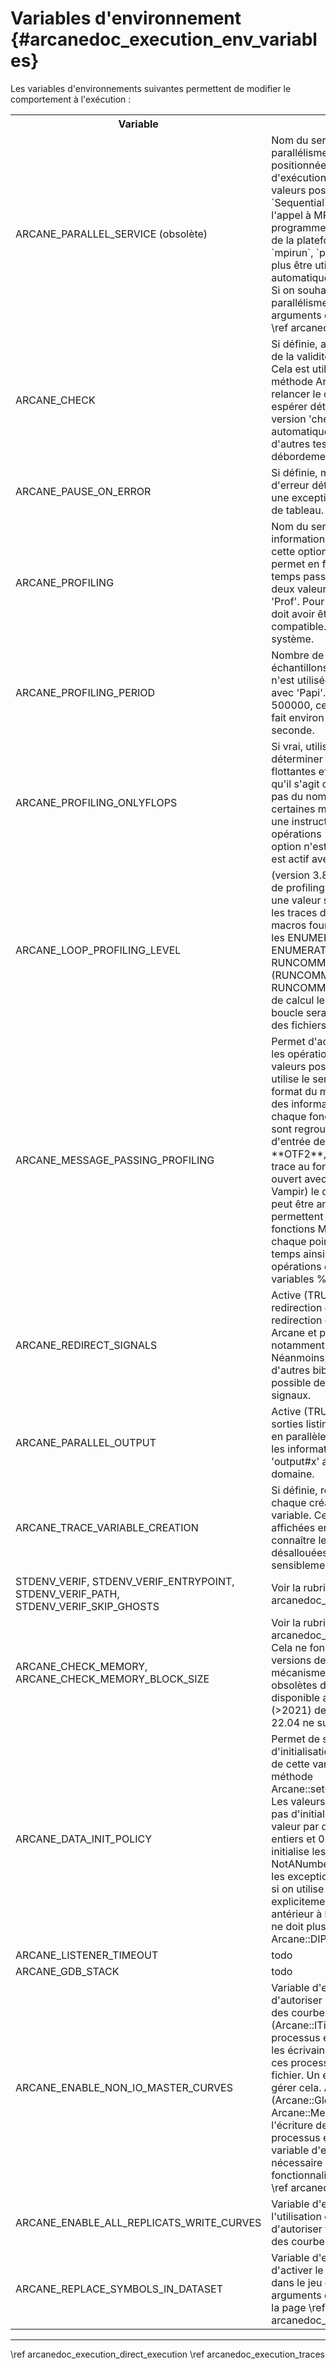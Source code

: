 ﻿# Variables d'environnement {#arcanedoc_execution_env_variables}

Les variables d'environnements suivantes permettent de modifier le
comportement à l'exécution :

<table>
<tr>
  <th>Variable</th>
  <th>Description</th>
</tr>

<tr>
  <td>
    ARCANE_PARALLEL_SERVICE (obsolète)
  </td>
  <td>
    Nom du service utilisé pour gérer le parallélisme. Cette variable
    doit être positionnée si on souhaite un modèle d'exécution
    parallèle spécifique. Les valeurs possibles sont : `Mpi` ou `Sequential`. Le mode
    `Mpi` provoque l'appel à MPI_Init() et il faut donc que le programme
    soit lancé par le lanceur mpi de la plateforme (par exemple `mpiexec`,
    `mpirun`, `prun`, ...).
    Cette variable ne doit plus être utilisée car %Arcane détecte
    automatiquement le lancement avec MPI. Si on souhaite surcharger le
    service de parallélisme, il faut le spécifier dans les arguments de
    la ligne de commande (voir \ref arcanedoc_execution_launcher)
  </td>
</tr>
<tr>
  <td>
    ARCANE_CHECK
  </td>
  <td>
    Si définie, ajoute des tests de vérification de la validité des
    opérations effectuées. Cela est utile si le code plante dans une
    méthode Arcane. Il est possible de relancer le code avec cette
    variable pour espérer détecter la cause de l'erreur. La version
    'check' de %Arcane inclut automatiquement ces tests ainsi que d'autres
    tests plus coûteux comme les débordements de tableau.
  </td>
</tr>
<tr>
  <td>
    ARCANE_PAUSE_ON_ERROR
  </td>
  <td>
    Si définie, met le code en pause en cas d'erreur détectée par
    %Arcane, comme une exception fatale ou un débordement de tableau.
  </td>
</tr>
<tr>
  <td>
    ARCANE_PROFILING
  </td>
  <td>
    Nom du service utiliser pour avoir des informations de
    profiling. Positionner cette option active le profiling. Cela permet
    en fin d'exécution d'avoir les temps passés dans chaque fonction.
    Les deux valeurs supportées sont 'Papi' et 'Prof'. Pour
    'Papi', la bibliothèque 'papi' doit avoir être installée et le noyau
    linux compatible. 'Prof' utilise les signaux du système.
  </td>
</tr>
<tr>
  <td>
    ARCANE_PROFILING_PERIOD
  </td>
  <td>
    Nombre de cycles CPU entre deux échantillons de profiling. Cette
    variable n'est utilisée que si le profiling est actif avec
    'Papi'. Une valeur correcte est 500000, ce qui sur une machine à 3Ghz
    fait environ 6000 évènements par seconde.
  </td>
</tr>
<tr>
  <td>
    ARCANE_PROFILING_ONLYFLOPS
  </td>
  <td>
    Si vrai, utilise uniquement le profiling pour déterminer le
    nombre d'opérations flottantes effectuées. Il faut bien noter qu'il
    s'agit du nombre d'instructions et pas du nombre d'opérations. Sur
    certaines machines comme les Itaniums, une instruction peut effectuer
    deux opérations (multiplication+addition). Cette option n'est
    disponible que si le profiling est actif avec l'option 'Papi'.
  </td>
</tr>
<tr>
  <td>
    ARCANE_LOOP_PROFILING_LEVEL
  </td>
  <td>
    (version 3.8+). Entier indiquant le niveau de profiling des
    boucles. Positionner avec une valeur supérieure ou égale 1 active
    les traces des boucles basées sur les macros fournies par %Arcane
    telles que les ENUMERATE_() (ENUMERATE_CELL(), ENUMERATE_NODE(), ...),
    et les RUNCOMMAND (RUNCOMMAND_LOOP(), RUNCOMMAND_ENUMERATE()). En fin
    de calcul le temps passé dans chaque boucle sera écrit dans le
    listing et dans des fichiers.
  </td>
</tr>

<tr>
  <td>
    ARCANE_MESSAGE_PASSING_PROFILING
  </td>
  <td>
    Permet d'activer le profiling interne pour les opérations de
    message passing. Les valeurs possibles sont :
    - **JSON**: utilise le service de prise
      de trace au format du même nom. Celui-ci contient des informations
      sur le temps passé dans chaque fonction MPI. Les informations sont
      regroupées par itération et par point d'entrée de la boucle en temps.
    - **OTF2**, utilise le service de prise de trace au format du
      même nom. Une fois ouvert avec un outil adéquat (par exemple Vampir)
      le détail des communications MPI peut être analysé. Les informations
      permettent notamment d'identifier les fonctions MPI mises en oeuvre
      dans chaque point d'entrée de la boucle en temps ainsi que celle
      invoquées par les opérations de synchronisation de variables %Arcane.
  </td>
</tr>
<tr>
  <td>
    ARCANE_REDIRECT_SIGNALS
  </td>
  <td>
    Active (TRUE) ou désactive (FALSE) la redirection des signaux par
    Arcane. Cette redirection est active par défaut dans Arcane et permet
    d'afficher la pile d'appel notamment en cas de plantage. Néanmoins,
    cela peut interférer avec d'autres bibliothèques et il est donc
    possible de désactiver la redirection des signaux.
  </td>
</tr>
<tr>
  <td>
    ARCANE_PARALLEL_OUTPUT
  </td>
  <td>
    Active (TRUE) ou désactive (FALSE) les sorties listings de tous
    les sous-domaines en parallèle. Chaque sous-domaine écrira les
    informations de listing dans le fichier 'output#x' avec #x le numéro
    du sous-domaine.
  </td>
</tr>
<tr>
  <td>
    ARCANE_TRACE_VARIABLE_CREATION
  </td>
  <td>
    Si définie, récupère la pile d'appel de chaque création de
    référence à une variable. Ces informations sont ensuite affichées en
    fin d'exécution afin de connaître les variables qui n'ont pas été
    désallouées. A noter que cela peut ralentir sensiblement une
    exécution.
  </td>
</tr>
<tr>
  <td>
    STDENV_VERIF, STDENV_VERIF_ENTRYPOINT, STDENV_VERIF_PATH, STDENV_VERIF_SKIP_GHOSTS
  </td>
  <td>
    Voir la rubrique \ref arcanedoc_debug_perf_compare_bittobit
  </td>
</tr>
<tr>
  <td>
    ARCANE_CHECK_MEMORY, ARCANE_CHECK_MEMORY_BLOCK_SIZE
  </td>
  <td>
    Voir la rubrique \ref arcanedoc_debug_perf_check_memory.
    Cela ne fonctionne qu'avec certaines versions de Linux et la
    glibc. Ce mécanisme utilise des fonctionnalités obsolètes de la
    glibc et n'est donc pas disponible avec des versions récentes
    (>2021) de la glibc. Notamment, ubuntu 22.04 ne supporte pas ce
    mécanisme.
  </td>
</tr>
<tr>
  <td>
    ARCANE_DATA_INIT_POLICY
  </td>
  <td>
    Permet de spécifier la politique d'initialisation des
    variables. L'utilisation de cette variable revient à appeler la
    méthode Arcane::setGlobalDataInitialisationPolicy(). Les valeurs possibles sont :
    - **NONE**: pas d'initialisation
    - **DEFAULT** : valeur par défaut du type, soit 0 pour les entiers et
      0.0 pour les réels
    - **NAN** : initialise les réels avec la valeur NotANumber ce qui
      permet si on active les exceptions flottantes d'arrêter le code si
      on utilise une variable non initialisée explicitement.
    - **LEGACY** : mode antérieur à la version 2.0 de %Arcane. Il ne doit
      plus être utilisé (voir Arcane::DIP_Legacy).
  </td>
</tr>
<tr>
  <td>
    ARCANE_LISTENER_TIMEOUT
  </td>
  <td>
    todo
  </td>
</tr>
<tr>
  <td>
    ARCANE_GDB_STACK
  </td>
  <td>
    todo
  </td>
</tr>
<tr>
  <td>
    ARCANE_ENABLE_NON_IO_MASTER_CURVES
  </td>
  <td>
    Variable d'environnement permettant d'autoriser plusieurs processus à écrire des courbes.
    Avec l'API historique (Arcane::ITimeHistoryMng), tous les processus écrivent les courbes
    et avec les écrivains disponibles dans %Arcane, ces processus écrivent dans le même fichier.
    Un écrivain personnalisé doit donc gérer cela.
    Avec les nouvelles APIs (Arcane::GlobalTimeHistoryAdder et Arcane::MeshTimeHistoryAdder),
    l'écriture de courbes par plusieurs processus est géré correctement. Cette variable
    d'environnement reste nécessaire pour activer cette fonctionnalité (pour l'instant).
    Voir la page \ref arcanedoc_io_timehistory_howto
  </td>
</tr>
<tr>
  <td>
    ARCANE_ENABLE_ALL_REPLICATS_WRITE_CURVES
  </td>
  <td>
    Variable d'environnement utile lors de l'utilisation de réplicats et permettant d'autoriser
    tous les processus à écrire des courbes.
  </td>
</tr>
<tr>
  <td>
    ARCANE_REPLACE_SYMBOLS_IN_DATASET
  </td>
  <td>
    Variable d'environnement permettant d'activer le remplacement des symboles dans
    le jeu de données à partir des arguments de la ligne de commande.
    Voir la page \ref arcanedoc_execution_commandlineargs
  </td>
</tr>


</table>


____

<div class="section_buttons">
<span class="back_section_button">
\ref arcanedoc_execution_direct_execution
</span>
<span class="next_section_button">
\ref arcanedoc_execution_traces
</span>
</div>

